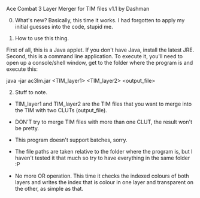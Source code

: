 Ace Combat 3 Layer Merger for TIM files v1.1
by Dashman

0) What's new?
Basically, this time it works. I had forgotten to apply my initial guesses into the code, stupid me.

1) How to use this thing.

First of all, this is a Java applet. If you don't have Java, install the latest JRE.
Second, this is a command line application. To execute it, you'll need to open up a console/shell window, get to the folder where the program is and execute this:

java -jar ac3lm.jar <TIM_layer1> <TIM_layer2> <output_file>

2) Stuff to note.

* TIM_layer1 and TIM_layer2 are the TIM files that you want to merge into the TIM with two CLUTs (output_file).

* DON'T try to merge TIM files with more than one CLUT, the result won't be pretty.

* This program doesn't support batches, sorry. 

* The file paths are taken relative to the folder where the program is, but I haven't tested it that much so try to have everything in the same folder :P

* No more OR operation. This time it checks the indexed colours of both layers and writes the index that is colour in one layer and transparent on the other, as simple as that.